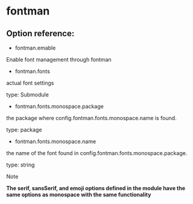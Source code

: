 # fontman

## Option reference: 

- fontman.emable

Enable font management through fontman

- fontman.fonts
  
actual font settings

type: Submodule

- fontman.fonts.monospace.package

the package where config.fontman.fonts.monospace.name is found.

type: package

- fontman.fonts.monospace.name

the name of the font found in config.fontman.fonts.monospace.package.

type: string

> [!NOTE]
> **The serif, sansSerif, and emoji options defined in the module have the same options as monospace with the same functionality**
